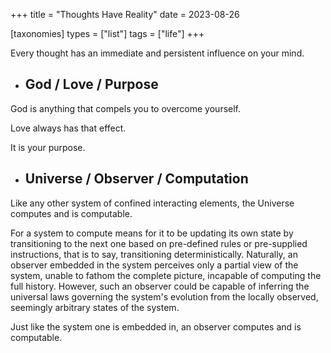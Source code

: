 +++
title = "Thoughts Have Reality"
date = 2023-08-26

[taxonomies]
types = ["list"]
tags = ["life"]
+++

Every thought has an immediate and persistent influence on your mind.

<!-- more -->

- ## **God / Love / Purpose**

God is anything that compels you to overcome yourself.

Love always has that effect.

It is your purpose.

- ## **Universe / Observer / Computation**

Like any other system of confined interacting elements, the Universe computes and is computable.

For a system to compute means for it to be updating its own state by transitioning to the next one based on pre-defined rules or pre-supplied instructions, that is to say, transitioning deterministically. Naturally, an observer embedded in the system perceives only a partial view of the system, unable to fathom the complete picture, incapable of computing the full history. However, such an observer could be capable of inferring the universal laws governing the system's evolution from the locally observed, seemingly arbitrary states of the system.

Just like the system one is embedded in, an observer computes and is computable.
